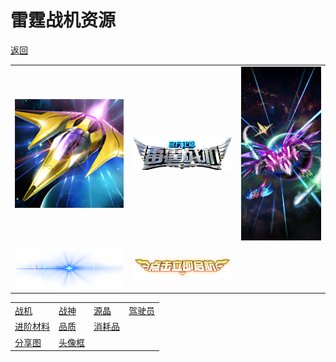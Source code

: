 
# 雷霆战机资源

[返回](../)

| | | |
| --- | --- | --- |
| ![](./icon.png) | ![](./logo.png) | ![](./bg.jpg) |
| ![](./logo-flash.png) | ![](./game-start.png) |

| | | | |
| --- | --- | --- | --- |
| [战机](./plane/) | [战神](./ares/) | [源晶](./sourceCrystal/) | [驾驶员](./driver/) |
| [进阶材料](./material/) | [品质](./quality/) | [消耗品](./consumable/) |
| [分享图](./share/) | [头像框](./avatar-border/) | | |
